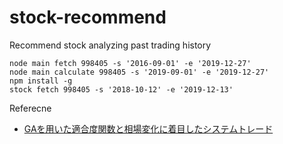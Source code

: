 # stock-recommend
Recommend stock analyzing past trading history

```'
node main fetch 998405 -s '2016-09-01' -e '2019-12-27'
node main calculate 998405 -s '2019-09-01' -e '2019-12-27'
npm install -g
stock fetch 998405 -s '2018-10-12' -e '2019-12-13'
```

Referecne
- [GAを用いた適合度関数と相場変化に着目したシステムトレード](https://sigfin.org/?plugin=attach&refer=SIG-FIN-010-10&openfile=SIG-FIN-010-10.pdf)
